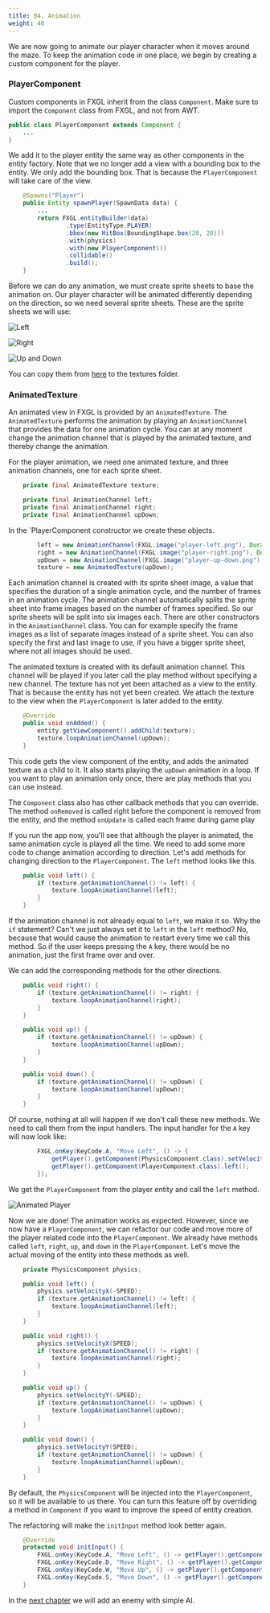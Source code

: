 ```yaml
---
title: 04. Animation
weight: 40
---
```


We are now going to animate our player character when it moves around the maze. To keep the
animation code in one place, we begin by creating a custom component for the player.


### PlayerComponent

Custom components in FXGL inherit from the class `Component`. Make sure to import the 
`Component` class from FXGL, and not from AWT.

```java
public class PlayerComponent extends Component {
    ...
}
```

We add it to the player entity the same way as other components in the entity factory. Note
that we no longer add a view with a bounding box to the entity. We only add the bounding box.
That is because the `PlayerComponent` will take care of the view.

```java
    @Spawns("Player")
    public Entity spawnPlayer(SpawnData data) {
        ...
        return FXGL.entityBuilder(data)
                .type(EntityType.PLAYER)
                .bbox(new HitBox(BoundingShape.box(20, 20)))
                .with(physics)
                .with(new PlayerComponent())
                .collidable()
                .build();
    }
```

Before we can do any animation, we must create sprite sheets to base the animation on. Our 
player character will be animated differently depending on the direction, so we need several 
sprite sheets. These are the sprite sheets we will use:

![Left](https://fdelporte.github.io/mazela-man/resources/player-left.png)

![Right](https://fdelporte.github.io/mazela-man/resources/player-right.png)

![Up and Down](https://fdelporte.github.io/mazela-man/resources/player-up-down.png)

You can copy them from [here](../../static/resources) to the textures folder.


### AnimatedTexture

An animated view in FXGL is provided by an `AnimatedTexture`. The `AnimatedTexture` performs 
the animation by playing an `AnimationChannel` that provides the data for one animation 
cycle. You can at any moment change the animation channel that is played by the animated 
texture, and thereby change the animation.

For the player animation, we need one animated texture, and three animation channels, one 
for each sprite sheet.

```java
    private final AnimatedTexture texture;

    private final AnimationChannel left;
    private final AnimationChannel right;
    private final AnimationChannel upDown;
```

In the `PlayerComponent constructor we create these objects.

```java
        left = new AnimationChannel(FXGL.image("player-left.png"), Duration.seconds(0.5), 6);
        right = new AnimationChannel(FXGL.image("player-right.png"), Duration.seconds(0.5), 6);
        upDown = new AnimationChannel(FXGL.image("player-up-down.png"), Duration.seconds(0.5), 6);
        texture = new AnimatedTexture(upDown);
```

Each animation channel is created with its sprite sheet image, a value that specifies the 
duration of a single animation cycle, and the number of frames in an animation cycle. The 
animation channel automatically splits the sprite sheet into frame images based on the 
number of frames specified. So our sprite sheets will be split into six images each. There 
are other constructors in the `AnimationChannel` class. You can for example specify the frame 
images as a list of separate images instead of a sprite sheet. You can also specify the first 
and last image to use, if you have a bigger sprite sheet, where not all images should be used.

The animated texture is created with its default animation channel. This channel will be
played if you later call the play method without specifying a new channel. The texture has
not yet been attached as a view to the entity. That is because the entity has not yet been 
created. We attach the texture to the view when the `PlayerComponent` is later added to the 
entity.

```java
    @Override
    public void onAdded() {
        entity.getViewComponent().addChild(texture);
        texture.loopAnimationChannel(upDown);
    }
```

This code gets the view component of the entity, and adds the animated texture as a child
to it. It also starts playing the `upDown` animation in a loop. If you want to play an 
animation only once, there are play methods that you can use instead.

The `Component` class also has other callback methods that you can override. The method 
`onRemoved` is called right before the component is removed from the entity, and the 
method `onUpdate` is called each frame during game play

If you run the app now, you'll see that although the player is animated, the same animation
cycle is played all the time. We need to add some more code to change animation according to 
direction. Let's add methods for changing direction to the `PlayerComponent`. The `left` 
method looks like this.

```java
    public void left() {
        if (texture.getAnimationChannel() != left) {
            texture.loopAnimationChannel(left);
        }
    }
```

If the animation channel is not already equal to `left`, we make it so. Why the `if` statement? 
Can't we just always set it to `left` in the `left` method? No, because that would cause the 
animation to restart every time we call this method. So if the user keeps pressing the `A` key, 
there would be no animation, just the first frame over and over.

We can add the corresponding methods for the other directions.

```java
    public void right() {
        if (texture.getAnimationChannel() != right) {
            texture.loopAnimationChannel(right);
        }
    }

    public void up() {
        if (texture.getAnimationChannel() != upDown) {
            texture.loopAnimationChannel(upDown);
        }
    }

    public void down() {
        if (texture.getAnimationChannel() != upDown) {
            texture.loopAnimationChannel(upDown);
        }
    }
```

Of course, nothing at all will happen if we don't call these new methods. We need to call
them from the input handlers. The input handler for the `A` key will now look like:

```java
        FXGL.onKey(KeyCode.A, "Move Left", () -> {
            getPlayer().getComponent(PhysicsComponent.class).setVelocityX(-SPEED);
            getPlayer().getComponent(PlayerComponent.class).left();
        });
```

We get the `PlayerComponent` from the player entity and call the `left` method.

![Animated Player](https://fdelporte.github.io/mazela-man/images/04/animated-player.png)

Now we are done! The animation works as expected. However, since we now have a 
`PlayerComponent`, we can refactor our code and move more of the player related code into the
`PlayerComponent`. We already have methods called `left`, `right`, `up`, and `down` in the
`PlayerComponent`. Let's move the actual moving of the entity into these methods as well.

```java
    private PhysicsComponent physics;

    public void left() {
        physics.setVelocityX(-SPEED);
        if (texture.getAnimationChannel() != left) {
            texture.loopAnimationChannel(left);
        }
    }

    public void right() {
        physics.setVelocityX(SPEED);
        if (texture.getAnimationChannel() != right) {
            texture.loopAnimationChannel(right);
        }
    }

    public void up() {
        physics.setVelocityY(-SPEED);
        if (texture.getAnimationChannel() != upDown) {
            texture.loopAnimationChannel(upDown);
        }
    }

    public void down() {
        physics.setVelocityY(SPEED);
        if (texture.getAnimationChannel() != upDown) {
            texture.loopAnimationChannel(upDown);
        }
    }
```

By default, the `PhysicsComponent` will be injected into the `PlayerComponent`, so it will be
available to us there. You can turn this feature off by overriding a method in `Component` 
if you want to improve the speed of entity creation. 

The refactoring will make the `initInput` method look better again.

```java
    @Override
    protected void initInput() {
        FXGL.onKey(KeyCode.A, "Move Left", () -> getPlayer().getComponent(PlayerComponent.class).left());
        FXGL.onKey(KeyCode.D, "Move Right", () -> getPlayer().getComponent(PlayerComponent.class).right());
        FXGL.onKey(KeyCode.W, "Move Up", () -> getPlayer().getComponent(PlayerComponent.class).up());
        FXGL.onKey(KeyCode.S, "Move Down", () -> getPlayer().getComponent(PlayerComponent.class).down());
    }
```

In the [next chapter](https://fdelporte.github.io/mazela-man/manual/05_adding_enemies/) we will add an enemy with simple AI.
